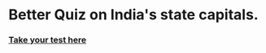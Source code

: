 # Better Quiz on India's state capitals.
### [Take your test here](https://strider99.github.io/Quiz/)
